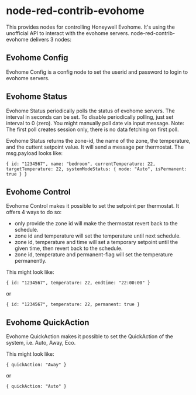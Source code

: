# node-red-contrib-evohome 

This provides nodes for controlling Honeywell Evohome. It's using the unofficial API to interact with the evohome servers. node-red-contrib-evohome delivers 3 nodes:

## Evohome Config
Evohome Config is a config node to set the userid and password to login to evohome servers.

## Evohome Status
Evohome Status periodically polls the status of evohome servers. The interval in seconds can be set. To disable periodically polling, just set interval to 0 (zero).
You might manually poll date via input message. Note: The first poll creates session only, there is no data fetching on first poll.

Evohome Status returns the zone-id, the name of the zone, the temperature, and the cuttent setpoint value. It will send a message per thermostat. The msg.payload looks like:

`{ id: "1234567", name: "bedroom", currentTemperature: 22, targetTemperature: 22, systemModeStatus: { mode: "Auto", isPermanent: true } }`

## Evohome Control
Evohome Control makes it possible to set the setpoint per thermostat. It offers 4 ways to do so:
- only provide the zone id will make the thermostat revert back to the schedule.
- zone id and temperature will set the temperature until next schedule.
- zone id, temperature and time will set a temporary setpoint until the given time, then revert back to the schedule.
- zone id, temperature and permanent-flag will set the temperature permanently.

This might look like:

`{ id: "1234567", temperature: 22, endtime: "22:00:00" }`

or

`{ id: "1234567", temperature: 22, permanent: true }`

## Evohome QuickAction
Evohome QuickAction makes it possible to set the QuickAction of the system, i.e. Auto, Away, Eco.

This might look like:

`{ quickAction: "Away" }`

or

`{ quickAction: "Auto" }`
